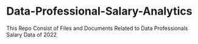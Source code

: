 # Data-Professional-Salary-Analytics
This Repo Consist of Files and Documents Related to Data Professionals Salary Data of 2022
